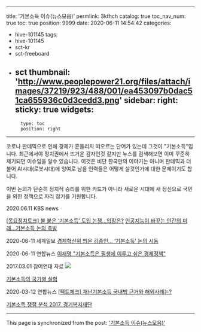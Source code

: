 
---
title: '기본소득 이슈(뉴스모음)'
permlink: 3kfhch
catalog: true
toc_nav_num: true
toc: true
position: 9999
date: 2020-06-11 14:54:42
categories:
- hive-101145
tags:
- hive-101145
- sct-kr
- sct-freeboard
- sct
thumbnail: 'http://www.peoplepower21.org/files/attach/images/37219/923/488/001/ea453097b0dac51ca655936c0d3cedd3.png'
sidebar:
    right:
        sticky: true
widgets:
    -
        type: toc
        position: right
---


코로나 판데믹으로 인해 경제가 흔들리지 떠오르는 단어가 있는데 그것이 "기본소득"입니다. 
최근에서야 정치권에서 뜨거운 감자인것 같지만 뉴스를 검색해보면 이미 꾸준히 제기되던 이슈임을 알수 있습니다. 
이것은 비단 한국만의 이야기는 아니며 판데믹과 더불어 AI시대(로봇시대)에 잉여로 남을 인력들은 어떻게 살것인가에 대한 문제이기도 합니다. 

이번 논의가 단순히 정치적 승리를 위한 카드가 아니라 새로운 시대에 새 정신으로 국민을 의한 정책으로 자리 잡기를 기원합니다. 


2020.06.11 KBS news

[[목요정치토크] 불 붙은 ‘기본소득’ 도입 논쟁…입장은?](http://news.kbs.co.kr/news/view.do?ncd=4468691&ref=D)
[인공지능이 바꾸는 인간의 미래…기본소득 논의 촉발](http://news.kbs.co.kr/news/view.do?ncd=4468731&ref=D)


2020-06-11 세계일보
[경제혁신위 띄운 김종인… ‘기본소득’ 논의 시동](http://www.segye.com/newsView/20200611517450?OutUrl=daum)

2020-06-11 연합뉴스
[이재명 "기본소득은 필생에 이루고 싶은 경제정책"](https://www.yna.co.kr/view/AKR20200611171700061?input=1179m)






2017.03.01 참여연대 자료
![](http://www.peoplepower21.org/files/attach/images/37219/923/488/001/ea453097b0dac51ca655936c0d3cedd3.png)

[기본소득의 국가별 실험](http://www.peoplepower21.org/Welfare/1490225)

2020-03-12 연합뉴스
[[팩트체크] 재난기본소득 국내법 근거와 해외사례는?](https://www.yna.co.kr/view/AKR20200312164000502)

[기본소득 쟁점 분석 2017. 경기복지재단](https://www.google.com/url?sa=i&url=https%3A%2F%2Fggwf.gg.go.kr%2Fwp-content%2Fthemes%2Fggwf%2Fincludes%2Fdownload.php%3Ffile%3DMjRPeE43OVNvV0VIV3llOCtmSHMrVCtRejBod08zd3pFU2xJcXBCSlFUQXB6WStsSnpyd3ozVi9Qc1FnRXE5ZnFFQWpUMzRtQ0ErZFRjQTdJTDlyVWFja0NEY3NpNHl0MHY1K2J1THlvdnlyVEcwclo0c1JsWW1qckIvcElSQVI%3D%26filename%3DGW_Brief-02%2520%25EA%25B8%25B0%25EB%25B3%25B8%25EC%2586%258C%25EB%2593%259D%2520%25EC%259F%2581%25EC%25A0%2590%2520%25EB%25B6%2584%25EC%2584%259D%2520%25EB%25B0%258F%2520%25EC%258B%259C%25EB%25B2%2594%2520%25EC%2582%25AC%25EC%2597%2585%2520(%25EC%2595%2588).pdf&psig=AOvVaw3wMMfSB4yGoRl9-H-hf5OH&ust=1591971925130000&source=images&cd=vfe&ved=0CAkQjhxqFwoTCKiauuT7-ekCFQAAAAAdAAAAABAD)

- - -

This page is synchronized from the post: ['기본소득 이슈(뉴스모음)'](https://steemit.com/@kingbit/3kfhch)
